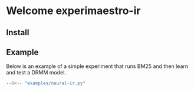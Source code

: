 # Welcome experimaestro-ir

## Install


## Example

Below is an example of a simple experiment that runs BM25 and then learn and test a DRMM model.

```py
--8<-- "examples/neural-ir.py"
```
